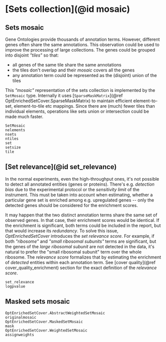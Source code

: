 # [Sets collection](@id mosaic)

## Sets mosaic

Gene Ontologies provide thousands of annotation terms.
However, different genes often share the same annotations. This observation could be used to improve the
processing of large collections. The genes could be grouped into disjoint *"tiles"* so that:
* all genes of the same tile share the same annotations
* the tiles don't overlap and their *mosaic* covers all the genes
* any annotation term could be represented as the (disjoint) union of the tiles

This *"mosaic"* representation of the sets collection is implemented by the `SetMosaic`
type. Internally it uses [`SparseMaskMatrix`](@ref OptEnrichedSetCover.SparseMaskMatrix) to maintain efficient
element-to-set, element-to-tile etc mappings.
Since there are (much) fewer tiles than individual elements, operations like sets union or intersection
could be made much faster.

```@docs
SetMosaic
nelements
nsets
ntiles
set
setsize
tile
```

## [Set relevance](@id set_relevance)

In the normal experiments, even the high-throughput ones, it's not possible to detect all annotated
entities (genes or proteins). There's e.g. *detection bias* due to the experimental protocol or
the *sensitivity limit* of the instrument.
This must be taken into account when estimating, whether a particular gene set is enriched among e.g.
upregulated genes -- only the detected genes should be considered for the enrichment scores.

It may happen that the two distinct annotation terms share the same set of observed genes.
In that case, their enrichment scores would be identical.
If the enrichment is significant, both terms could be included in the report,
but that would increase its *redundancy*.
To solve this issue, *OptEnrichedSetCover* introduces the *set relevance score*.
For example, if both *"ribosome"* and *"small ribosomal subunits"* terms are significant,
but the genes of the *large ribosomal subunit* are not detected in the data, it's natural
to prefer the "small ribosomal subunit" term over the whole ribosome.
The *relevance score* formalizes that by estimating the enrichment of *detected* entities
within each annotation term. See [cover quality](@ref cover_quality_enrichment) section for the exact
definition of the *relevance score*.

```@docs
set_relevance
logpvalue
```

## Masked sets mosaic

```@docs
OptEnrichedSetCover.AbstractWeightedSetMosaic
originalmosaic
OptEnrichedSetCover.MaskedSetMosaic
mask
OptEnrichedSetCover.WeightedSetMosaic
assignweights
```